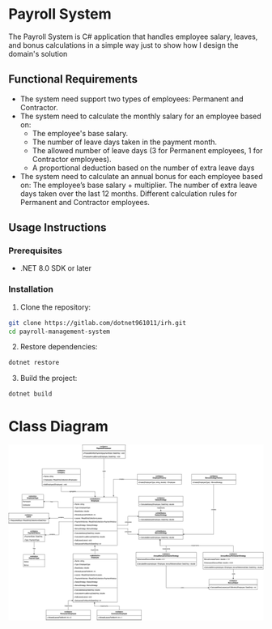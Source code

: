 # Payroll System

The Payroll System is C# application that handles employee salary, leaves, and bonus calculations in a simple way just to show how I design the domain's solution

## Functional Requirements
- The system need support two types of employees: Permanent and Contractor.
- The system need to calculate the monthly salary for an employee based on:
  - The employee's base salary.
  - The number of leave days taken in the payment month.
  - The allowed number of leave days (3 for Permanent employees, 1 for Contractor employees).
  - A proportional deduction based on the number of extra leave days
- The system need to calculate an annual bonus for each employee based on:
    The employee’s base salary + multiplier.
    The number of extra leave days taken over the last 12 months.
    Different calculation rules for Permanent and Contractor employees.  

## Usage Instructions
### Prerequisites
- .NET 8.0 SDK or later

### Installation

1. Clone the repository:
```bash
git clone https://gitlab.com/dotnet961011/irh.git
cd payroll-management-system
```

2. Restore dependencies:
```bash
dotnet restore
```

3. Build the project:
```bash
dotnet build
```

# Class Diagram
![img.png](img.png)
